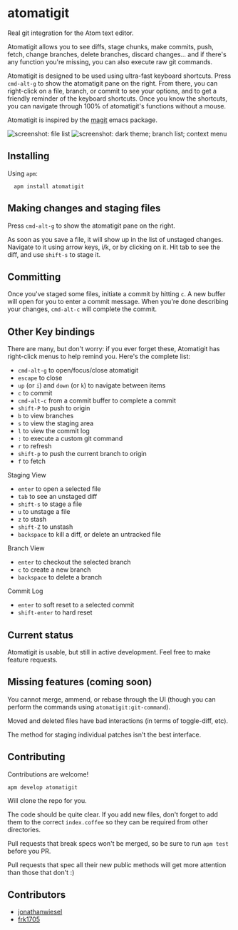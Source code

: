 # atomatigit

Real git integration for the Atom text editor.

Atomatigit allows you to see diffs, stage chunks, make commits, push, fetch,
change branches, delete branches, discard changes... and if there's any function
you're missing, you can also execute raw git commands.

Atomatigit is designed to be used using ultra-fast keyboard shortcuts. Press
`cmd-alt-g` to show the atomatigit pane on the right. From there, you can
right-click on a file, branch, or commit to see your options, and to get a
friendly reminder of the keyboard shortcuts. Once you know the shortcuts, you
can navigate through 100% of atomatigit's functions without a mouse.

Atomatigit is inspired by the
[magit](http://magit.github.io/index.html) emacs package.

![screenshot: file list](http://i.imgur.com/rRk5sSy.png)
![screenshot: dark theme; branch list; context menu](http://i.imgur.com/axszNyW.png)

## Installing
Using `apm`:
``` shell
  apm install atomatigit
```

## Making changes and staging files

Press `cmd-alt-g` to show the atomatigit pane on the right.

As soon as you save a file, it will show up in the list of unstaged changes.
Navigate to it using arrow keys, i/k, or by clicking on it. Hit tab to see the
diff, and use `shift-s` to stage it.

## Committing

Once you've staged some files, initiate a commit by hitting `c`. A new buffer
will open for you to enter a commit message. When you're done describing your
changes, `cmd-alt-c` will complete the commit.

## Other Key bindings

There are many, but don't worry: if you ever forget these, Atomatigit has
right-click menus to help remind you. Here's the complete list:

- `cmd-alt-g` to open/focus/close atomatigit
- `escape` to close
- `up` (or `i`) and `down` (or `k`) to navigate between items
- `c` to commit
- `cmd-alt-c` from a commit buffer to complete a commit
- `shift-P` to push to origin
- `b` to view branches
- `s` to view the staging area
- `l` to view the commit log
- `:` to execute a custom git command
- `r` to refresh
- `shift-p` to push the current branch to origin
- `f` to fetch

Staging View
- `enter` to open a selected file
- `tab` to see an unstaged diff
- `shift-s` to stage a file
- `u` to unstage a file
- `z` to stash
- `shift-Z` to unstash
- `backspace` to kill a diff, or delete an untracked file

Branch View
- `enter` to checkout the selected branch
- `c` to create a new branch
- `backspace` to delete a branch

Commit Log
- `enter` to soft reset to a selected commit
- `shift-enter` to hard reset

## Current status

Atomatigit is usable, but still in active development. Feel free to make feature requests.

## Missing features (coming soon)

You cannot merge, ammend, or rebase through the UI (though you can perform the commands using `atomatigit:git-command`).

Moved and deleted files have bad interactions (in terms of toggle-diff, etc).

The method for staging individual patches isn't the best interface.

## Contributing

Contributions are welcome!

`apm develop atomatigit`

Will clone the repo for you.

The code should be quite clear. If you add new files, don't forget to add them
to the correct `index.coffee` so they can be required from other directories.

Pull requests that break specs won't be merged, so be sure to run `apm test`
before you PR.

Pull requests that spec all their new public methods will get more attention
than those that don't :)

## Contributors

- [jonathanwiesel](https://github.com/jonathanwiesel)
- [frk1705](https://github.com/frk1705)
